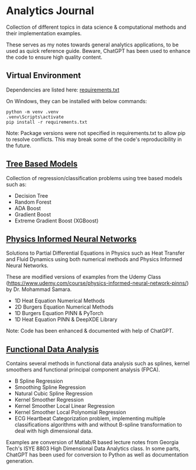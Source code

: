 # Analytics Journal

Collection of different topics in data science & computational methods and their implementation examples.

These serves as my notes towards general analytics applications, to be used as quick reference guide. Beware, ChatGPT has been used to enhance the code to ensure high quality content.

## Virtual Environment

Dependencies are listed here: [requirements.txt](requirements.txt)

On Windows, they can be installed with below commands:

```
python -m venv .venv
.venv\Scripts\activate
pip install -r requirements.txt
```
Note: Package versions were not specified in requirements.txt to allow pip to resolve conflicts. This may break some of the code's reproducibility in the future.

## [Tree Based Models](tree_based_models)

Collection of regression/classification problems using tree based models such as:

* Decision Tree
* Random Forest
* ADA Boost
* Gradient Boost
* Extreme Gradient Boost (XGBoost)

## [Physics Informed Neural Networks](physics_informed_neural_networks)

Solutions to Partial Differential Equations in Physics such as Heat Transfer and Fluid Dynamics using both numerical methods and Physics Informed Neural Networks. 

These are modified versions of examples from the Udemy Class (https://www.udemy.com/course/physics-informed-neural-network-pinns/) by Dr. Mohammad Samara.

* 1D Heat Equation Numerical Methods
* 2D Burgers Equation Numerical Methods
* 1D Burgers Equation PINN & PyTorch
* 1D Heat Equation PINN & DeepXDE Library

Note: Code has been enhanced & documented with help of ChatGPT.

## [Functional Data Analysis](functional_data_analysis)

Contains several methods in functional data analysis such as splines, kernel smoothers and functional principal component analysis (FPCA).

* B Spline Regression
* Smoothing Spline Regression
* Natural Cubic Spline Regression
* Kernel Smoother Regression
* Kernel Smoother Local Linear Regression
* Kernel Smoother Local Polynomial Regression
* ECG Heartbeat Categorization problem, implementing multiple classifications algorithms with and without B-spline transformation to deal with high dimensional data.

Examples are conversion of Matlab/R based lecture notes from Georgia Tech's ISYE 8803 High Dimensional Data Analytics class. In some parts, ChatGPT has been used for conversion to Python as well as documentation generation.
